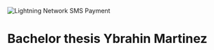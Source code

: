 ![Lightning Network SMS Payment](https://github.com/y-martinez/sms-payment-lightning/workflows/Lightning%20Network%20SMS%20Payment/badge.svg?branch=main)

# Bachelor thesis Ybrahin Martinez
